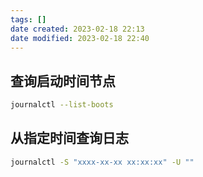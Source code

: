 ```yaml
---
tags: []
date created: 2023-02-18 22:13
date modified: 2023-02-18 22:40
---
```


## 查询启动时间节点

```bash
journalctl --list-boots
```

## 从指定时间查询日志

```bash
journalctl -S "xxxx-xx-xx xx:xx:xx" -U ""
```

